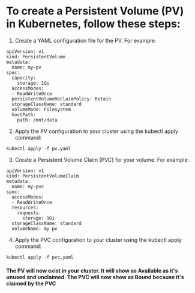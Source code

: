 # To create a Persistent Volume (PV) in Kubernetes, follow these steps:

1.  Create a YAML configuration file for the PV. For example:

```
apiVersion: v1
kind: PersistentVolume
metadata:
  name: my-pv
spec:
  capacity:
    storage: 1Gi
  accessModes:
  - ReadWriteOnce
  persistentVolumeReclaimPolicy: Retain
  storageClassName: standard
  volumeMode: Filesystem
  hostPath:
    path: /mnt/data
```

2. Apply the PV configuration to your cluster using the kubectl apply command:

```
kubectl apply -f pv.yaml
```

3. Create a Persistent Volume Claim (PVC) for your volume. For example:

```
apiVersion: v1
kind: PersistentVolumeClaim
metadata:
  name: my-pvc
spec:
  accessModes:
  - ReadWriteOnce
  resources:
    requests:
      storage: 1Gi
  storageClassName: standard
  volumeName: my-pv
```

4. Apply the PVC configuration to your cluster using the kubectl apply command:

```
kubectl apply -f pvc.yaml
```

#### The PV will now exist in your cluster. It will show as Available as it's unused and unclaimed. The PVC will now show as Bound because it's claimed by the PVC